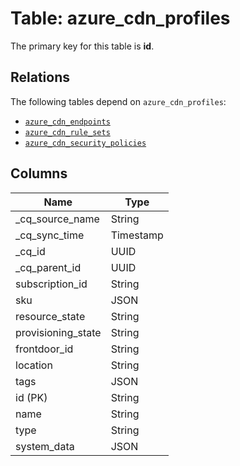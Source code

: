 # Table: azure_cdn_profiles



The primary key for this table is **id**.

## Relations
The following tables depend on `azure_cdn_profiles`:
  - [`azure_cdn_endpoints`](azure_cdn_endpoints.md)
  - [`azure_cdn_rule_sets`](azure_cdn_rule_sets.md)
  - [`azure_cdn_security_policies`](azure_cdn_security_policies.md)

## Columns
| Name          | Type          |
| ------------- | ------------- |
|_cq_source_name|String|
|_cq_sync_time|Timestamp|
|_cq_id|UUID|
|_cq_parent_id|UUID|
|subscription_id|String|
|sku|JSON|
|resource_state|String|
|provisioning_state|String|
|frontdoor_id|String|
|location|String|
|tags|JSON|
|id (PK)|String|
|name|String|
|type|String|
|system_data|JSON|